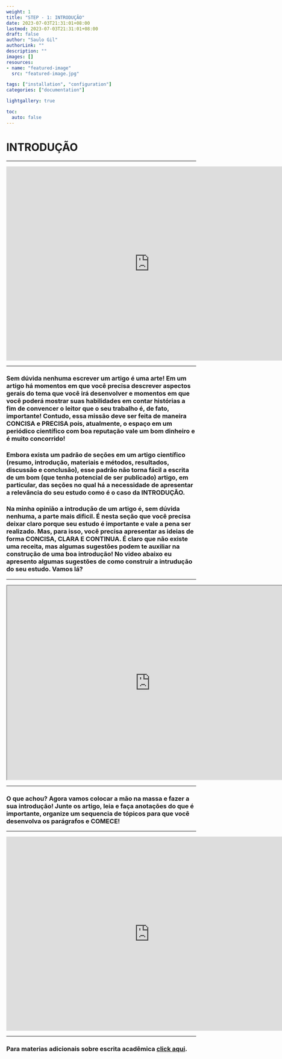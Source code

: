 ```yaml
---
weight: 1
title: "STEP - 1: INTRODUÇÃO"
date: 2023-07-03T21:31:01+08:00
lastmod: 2023-07-03T21:31:01+08:00
draft: false
author: "Saulo Gil"
authorLink: ""
description: ""
images: []
resources:
- name: "featured-image"
  src: "featured-image.jpg"

tags: ["installation", "configuration"]
categories: ["documentation"]

lightgallery: true

toc:
  auto: false
---
```


<!--more-->

# INTRODUÇÃO 

---

<iframe src="https://giphy.com/embed/IpeYSEZshTefe" width="760" height="515" frameBorder="0" class="giphy-embed" allowFullScreen></iframe>

---

### Sem dúvida nenhuma escrever um artigo é uma arte! Em um artigo há momentos em que você precisa descrever aspectos gerais do tema que você irá desenvolver e momentos em que você poderá mostrar suas habilidades em contar histórias a fim de convencer o leitor que o seu trabalho é, de fato, importante! Contudo, essa missão deve ser feita de maneira **CONCISA e PRECISA** pois, atualmente, o espaço em um periódico científico com boa reputação vale um bom dinheiro e é muito concorrido! 

### Embora exista um padrão de seções em um artigo científico (resumo, introdução, materiais e métodos, resultados, discussão e conclusão), esse padrão não torna fácil a escrita de um bom (que tenha potencial de ser publicado) artigo, em particular, das seções no qual há a necessidade de apresentar a relevância do seu estudo como é o caso da **INTRODUÇÃO**.

### Na minha opinião a introdução de um artigo é, sem dúvida nenhuma, a parte mais dificil. É nesta seção que você precisa deixar claro porque seu estudo é importante e vale a pena ser realizado. Mas, para isso, você precisa apresentar as ideias de forma **CONCISA, CLARA E CONTINUA**. É claro que não existe uma receita, mas algumas sugestões podem te auxiliar na construção de uma boa introdução! No video abaixo eu apresento algumas sugestões de como construir a intrudução do seu estudo. Vamos lá?

---

<iframe width="760" height="515" src="https://www.youtube.com/embed/ZMlpmA9pJew" data-external= "1" > </iframe>

---

### O que achou? Agora vamos colocar a mão na massa e fazer a sua introdução! Junte os artigo, leia e faça anotações do que é importante, organize um sequencia de tópicos para que você desenvolva os parágrafos e **COMECE**!

---

<iframe src="https://giphy.com/embed/3o7aCTfyhYawdOXcFW" width="760" height="515" frameBorder="0" class="giphy-embed" allowFullScreen></iframe>

---

### Para materias adicionais sobre escrita acadêmica [click aqui](https://1drv.ms/f/s!AmeQYvuxWLjkiaQDx7f5oojnmIZF7w?e=uzc0Dv).








